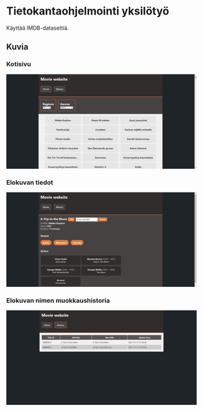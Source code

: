 # Tietokantaohjelmointi yksilötyö

Käyttää IMDB-datasettiä.

## Kuvia

### Kotisivu

![Kotisivu](images/home.png)

### Elokuvan tiedot

![Elokuvan tiedot](images/detail.png)

### Elokuvan nimen muokkaushistoria

![Muokkaushistoria](images/history.png)
